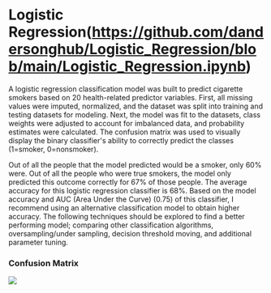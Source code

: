 # Logistic Regression(https://github.com/dandersonghub/Logistic_Regression/blob/main/Logistic_Regression.ipynb)
A logistic regression classification model was built to predict cigarette smokers based on 20 health-related predictor variables. First, all missing values were imputed, normalized, and the dataset was split into training and testing datasets for modeling. Next, the model was fit to the datasets, class weights were adjusted to account for imbalanced data, and probability estimates were calculated. The confusion matrix was used to visually display the binary classifier's ability to correctly predict the classes (1=smoker, 0=nonsmoker). 

Out of all the people that the model predicted would be a smoker, only 60% were. Out of all the people who were true smokers, the model only predicted this outcome correctly for 67% of those people. The average accuracy for this logistic regression classifier is 68%. Based on the model accuracy and AUC (Area Under the Curve) (0.75) of this classifier, I recommend using an alternative classification model to obtain higher accuracy. The following techniques should be explored to find a better performing model; comparing other classification algorithms, oversampling/under sampling, decision threshold moving, and additional parameter tuning.

### Confusion Matrix
![](https://github.com/dandersonghub/Logistic_Regression/blob/main/conf.png)
